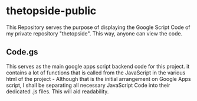 # thetopside-public
This Repository serves the purpose of displaying the Google Script Code of my private repository "thetopside". This way, anyone can view the code.


## Code.gs
This serves as the main google apps script backend code for this project. it contains a lot of functions that is called from the JavaScript in the various html of the project - Although that is the initial arrangement on Google Apps script, I shall be separating all necessary JavaScript Code into their dedicated .js files. This will aid readability.


